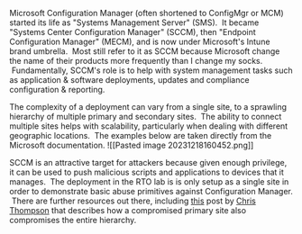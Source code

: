 Microsoft Configuration Manager (often shortened to ConfigMgr or MCM) started its life as "Systems Management Server" (SMS).  It became "Systems Center Configuration Manager" (SCCM), then "Endpoint Configuration Manager" (MECM), and is now under Microsoft's Intune brand umbrella.  Most still refer to it as SCCM because Microsoft change the name of their products more frequently than I change my socks.  Fundamentally, SCCM's role is to help with system management tasks such as application & software deployments, updates and compliance configuration & reporting.

The complexity of a deployment can vary from a single site, to a sprawling hierarchy of multiple primary and secondary sites.  The ability to connect multiple sites helps with scalability, particularly when dealing with different geographic locations.  The examples below are taken directly from the Microsoft documentation.
![[Pasted image 20231218160452.png]]

SCCM is an attractive target for attackers because given enough privilege, it can be used to push malicious scripts and applications to devices that it manages.  The deployment in the RTO lab is is only setup as a single site in order to demonstrate basic abuse primitives against Configuration Manager.  There are further resources out there, including [this](https://medium.com/specter-ops-posts/sccm-hierarchy-takeover-41929c61e087) post by [Chris Thompson](https://twitter.com/_Mayyhem) that describes how a compromised primary site also compromises the entire hierarchy.